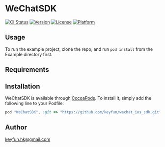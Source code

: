# WeChatSDK

[![CI Status](http://img.shields.io/travis/kana_app/WeChatSDK.svg?style=flat)](https://travis-ci.org/kana_app/WeChatSDK)
[![Version](https://img.shields.io/cocoapods/v/WeChatSDK.svg?style=flat)](http://cocoapods.org/pods/WeChatSDK)
[![License](https://img.shields.io/cocoapods/l/WeChatSDK.svg?style=flat)](http://cocoapods.org/pods/WeChatSDK)
[![Platform](https://img.shields.io/cocoapods/p/WeChatSDK.svg?style=flat)](http://cocoapods.org/pods/WeChatSDK)

## Usage

To run the example project, clone the repo, and run `pod install` from the Example directory first.

## Requirements

## Installation

WeChatSDK is available through [CocoaPods](http://cocoapods.org). To install
it, simply add the following line to your Podfile:

```ruby
pod "WeChatSDK", :git => "https://github.com/keyfun/wechat_ios_sdk.git"
```

## Author

keyfun.hk@gmail.com